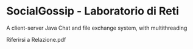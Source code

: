 # SocialGossip - Laboratorio di Reti
A client-server Java Chat and file exchange system, with multithreading

Riferirsi a Relazione.pdf
